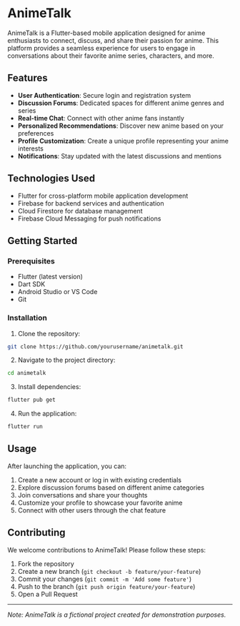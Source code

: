 # AnimeTalk

AnimeTalk is a Flutter-based mobile application designed for anime enthusiasts to connect, discuss, and share their passion for anime. This platform provides a seamless experience for users to engage in conversations about their favorite anime series, characters, and more.

## Features

- **User Authentication**: Secure login and registration system
- **Discussion Forums**: Dedicated spaces for different anime genres and series
- **Real-time Chat**: Connect with other anime fans instantly
- **Personalized Recommendations**: Discover new anime based on your preferences
- **Profile Customization**: Create a unique profile representing your anime interests
- **Notifications**: Stay updated with the latest discussions and mentions

## Technologies Used

- Flutter for cross-platform mobile application development
- Firebase for backend services and authentication
- Cloud Firestore for database management
- Firebase Cloud Messaging for push notifications

## Getting Started

### Prerequisites

- Flutter (latest version)
- Dart SDK
- Android Studio or VS Code
- Git

### Installation

1. Clone the repository:

```bash
git clone https://github.com/yourusername/animetalk.git
```

2. Navigate to the project directory:

```bash
cd animetalk
```

3. Install dependencies:

```bash
flutter pub get
```

4. Run the application:

```bash
flutter run
```

## Usage

After launching the application, you can:

1. Create a new account or log in with existing credentials
2. Explore discussion forums based on different anime categories
3. Join conversations and share your thoughts
4. Customize your profile to showcase your favorite anime
5. Connect with other users through the chat feature

## Contributing

We welcome contributions to AnimeTalk! Please follow these steps:

1. Fork the repository
2. Create a new branch (`git checkout -b feature/your-feature`)
3. Commit your changes (`git commit -m 'Add some feature'`)
4. Push to the branch (`git push origin feature/your-feature`)
5. Open a Pull Request



---

_Note: AnimeTalk is a fictional project created for demonstration purposes._
